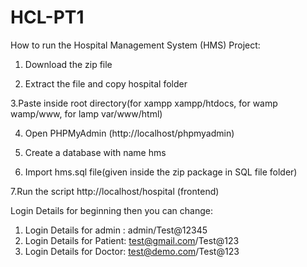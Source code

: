 # HCL-PT1
How to run the Hospital Management System (HMS) Project:

1. Download the  zip file

2. Extract the file and copy hospital folder

3.Paste inside root directory(for xampp xampp/htdocs, for wamp wamp/www, for lamp var/www/html)

4. Open PHPMyAdmin (http://localhost/phpmyadmin)

5. Create a database with name hms

6. Import hms.sql file(given inside the zip package in SQL file folder)

7.Run the script http://localhost/hospital (frontend)

Login Details for beginning then you can change:

1. Login Details for admin : admin/Test@12345
2. Login Details for Patient: test@gmail.com/Test@123
3. Login Details for Doctor: test@demo.com/Test@123
